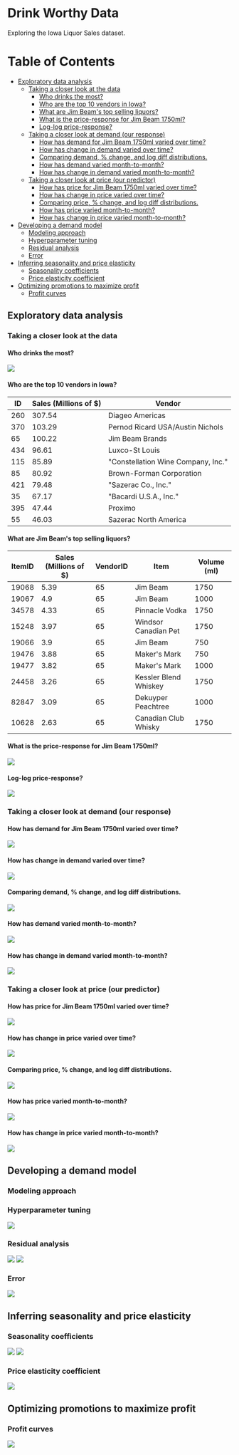 # Drink Worthy Data
Exploring the Iowa Liquor Sales dataset.

# Table of Contents
- [Exploratory data analysis](#exploratory-data-analysis)
    * [Taking a closer look at the data](#taking-a-closer-look-at-the-data)
        + [Who drinks the most?](#who-drinks-the-most)
        + [Who are the top 10 vendors in Iowa?](#who-are-the-top-10-vendors-in-iowa)
        + [What are Jim Beam's top selling liquors?](#what-are-jim-beam-top-selling-liquors)
        + [What is the price-response for Jim Beam 1750ml?](#what-is-the-price-response)
        + [Log-log price-response?](#log-log-price-response)
    * [Taking a closer look at demand (our response)](#taking-a-closer-look-at-demand)
        + [How has demand for Jim Beam 1750ml varied over time?](#how-has-demand-varied-over-time)
        + [How has change in demand varied over time?](#how-has-change-in-demand-varied-over-time)
        + [Comparing demand, % change, and log diff distributions.](#comparing-demand-change-and-log-diff-distributions)
        + [How has demand varied month-to-month?](#how-has-demand-varied-month-to-month)
        + [How has change in demand varied month-to-month?](#how-has-change-in-demand-varied-month-to-month)
    * [Taking a closer look at price (our predictor)](#taking-a-closer-look-at-price)
        + [How has price for Jim Beam 1750ml varied over time?](#how-has-price-varied-over-time)
        + [How has change in price varied over time?](#how-has-change-in-price-varied-over-time)
        + [Comparing price, % change, and log diff distributions.](#comparing-price-change-and-log-diff-distributions)
        + [How has price varied month-to-month?](#how-has-price-varied-month-to-month)
        + [How has change in price varied month-to-month?](#how-has-change-in-price-varied-month-to-month)
- [Developing a demand model](#developing-a-demand-model)
    * [Modeling approach](#modeling-approach)
    * [Hyperparameter tuning](#hyperparameter-tuning)
    * [Residual analysis](#residual-analysis)
    * [Error](#error)
- [Inferring seasonality and price elasticity](#inferring-seasonality-and-price-elasticity)
    * [Seasonality coefficients](#seasonality-coefficient)
    * [Price elasticity coefficient](#price-elasticity-coefficient)
- [Optimizing promotions to maximize profit](#optimizing-promotions-to-maximize-profit)
    * [Profit curves](#profit-curves)

<a name="exploratory-data-analysis"></a>
## Exploratory data analysis

<a name="taking-a-closer-look-at-the-data"></a>
### Taking a closer look at the data

<a name="who-drinks-the-most"></a>
#### Who drinks the most?

<img src="./img/county_consumption_choropleth_map.png">

<a name="who-are-the-top-10-vendors-in-iowa"></a>
#### Who are the top 10 vendors in Iowa?

| ID  | Sales (Millions of $) | Vendor                             | 
|-----|-----------------------|------------------------------------| 
| 260 | 307.54                | Diageo Americas                    | 
| 370 | 103.29                | Pernod Ricard USA/Austin Nichols   | 
| 65  | 100.22                | Jim Beam Brands                    | 
| 434 | 96.61                 | Luxco-St Louis                     | 
| 115 | 85.89                 | "Constellation Wine Company, Inc." |
| 85  | 80.92                 | Brown-Forman Corporation           | 
| 421 | 79.48                 | "Sazerac Co., Inc."                | 
| 35  | 67.17                 | "Bacardi U.S.A., Inc."             | 
| 395 | 47.44                 | Proximo                            | 
| 55  | 46.03                 | Sazerac North America              | 

<a name="what-are-jim-beam-top-selling-liquors"></a>
#### What are Jim Beam's top selling liquors?

| ItemID | Sales (Millions of $) | VendorID | Item                  | Volume (ml) | 
|--------|-----------------------|----------|-----------------------|-------------| 
| 19068  | 5.39                  | 65       | Jim Beam              | 1750        | 
| 19067  | 4.9                   | 65       | Jim Beam              | 1000        | 
| 34578  | 4.33                  | 65       | Pinnacle Vodka        | 1750        | 
| 15248  | 3.97                  | 65       | Windsor Canadian Pet  | 1750        | 
| 19066  | 3.9                   | 65       | Jim Beam              | 750         | 
| 19476  | 3.88                  | 65       | Maker's Mark          | 750         | 
| 19477  | 3.82                  | 65       | Maker's Mark          | 1000        | 
| 24458  | 3.26                  | 65       | Kessler Blend Whiskey | 1750        | 
| 82847  | 3.09                  | 65       | Dekuyper Peachtree    | 1000        | 
| 10628  | 2.63                  | 65       | Canadian Club Whisky  | 1750        | 

<a name="what-is-the-price-response"></a>
#### What is the price-response for Jim Beam 1750ml?
<img src="./img/price_response.png">

<a name="log-log-price-response"></a>
#### Log-log price-response?
<img src="./img/log_log_price_response.png">

<a name="taking-a-closer-look-at-demand"></a>
### Taking a closer look at demand (our response)

<a name="how-has-demand-varied-over-time"></a>
#### How has demand for Jim Beam 1750ml varied over time?
<img src="./img/historical_demand.png">

<a name="how-has-change-in-demand-varied-over-time"></a>
#### How has change in demand varied over time?
<img src="./img/historical_change_in_demand.png">

<a name="comparing-demand-change-and-log-diff-distributions"></a>
#### Comparing demand, % change, and log diff distributions.
<img src="./img/demand_hist.png">

<a name="how-has-demand-varied-month-to-month"></a>
#### How has demand varied month-to-month?
<img src="./img/monthly_demand.png">

<a name="how-has-change-in-demand-varied-month-to-month"></a>
#### How has change in demand varied month-to-month?
<img src="./img/monthly_change_in_demand.png">

<a name="taking-a-closer-look-at-price"></a>
### Taking a closer look at price (our predictor)

<a name="how-has-price-varied-over-time"></a>
#### How has price for Jim Beam 1750ml varied over time?
<img src="./img/historical_price.png">

<a name="how-has-change-in-price-varied-over-time"></a>
#### How has change in price varied over time?
<img src="./img/historical_change_in_price.png">

<a name="comparing-price-change-and-log-diff-distributions"></a>
#### Comparing price, % change, and log diff distributions.
<img src="./img/price_hist.png">

<a name="how-has-price-varied-month-to-month"></a>
#### How has price varied month-to-month?
<img src="./img/monthly_price.png">

<a name="how-has-change-in-price-varied-month-to-month"></a>
#### How has change in price varied month-to-month?
<img src="./img/monthly_change_in_price.png">

<a name="developing-a-demand-model"></a>
## Developing a demand model

<a name="modeling-approach"></a>
### Modeling approach

<a name="hyperparameter-tuning"></a>
### Hyperparameter tuning
<img src="./img/hyperparameter_tuning.png">

<a name="residual-analysis"></a>
### Residual analysis
<img src="./img/accuracy_residuals.png">
<img src="./img/residuals_hist.png">

<a name="error"></a>
### Error
<img src="./img/rmse_distribution.png">

<a name="inferring-seasonality-and-price-elasticity"></a>
## Inferring seasonality and price elasticity

<a name="seasonality-coefficient"></a>
### Seasonality coefficients
<img src="./img/seasonality_coef_hists.png">
<img src="./img/seasonality.png">

<a name="price-elasticity-coefficient"></a>
### Price elasticity coefficient
<img src="./img/price_elasticity_hist.png">

<a name="optimizing-promotions-to-maximize-profit"></a>
## Optimizing promotions to maximize profit

<a name="profit-curves"></a>
### Profit curves
<img src="./img/profitability.png">
